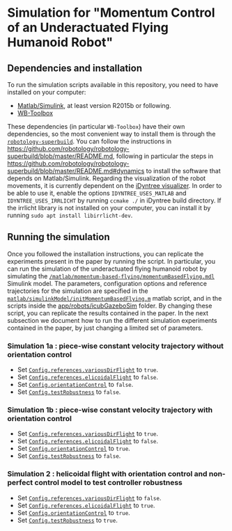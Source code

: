# Simulation for "Momentum Control of an Underactuated Flying Humanoid Robot"

## Dependencies and installation
To run the simulation scripts available in this repository, you need to have installed on your computer:
* [Matlab/Simulink](https://www.mathworks.com/products/simulink.html), at least version R2015b or following.
* [WB-Toolbox](https://github.com/robotology/WB-Toolbox)

These dependencies (in particular `WB-Toolbox`) have their own dependencies, so the most convenient way to install them is through the [`robotology-superbuild`](https://github.com/robotology/robotology-superbuild). 
You can follow the instructions in https://github.com/robotology/robotology-superbuild/blob/master/README.md, following in particular the steps in https://github.com/robotology/robotology-superbuild/blob/master/README.md#dynamics to install the software that depends on Matlab/Simulink. Regarding the visualization of the robot movements, it is currently dependent on the [iDyntree visualizer](). In order to be able to use it, enable the options `IDYNTREE_USES_MATLAB` and `IDYNTREE_USES_IRRLICHT` by running `ccmake ./` in iDyntree build directory. If the irrlicht library is not installed on your computer, you can install it by running `sudo apt install libirrlicht-dev`.

## Running the simulation
Once you followed the installation instructions, you can replicate the experiments present in the paper by running the script. In particular, you can run the simulation of the underactuated flying humanoid robot by simulating the [`/matlab/momentum-based-flying/momentumBasedFlying.mdl`](matlab/simulinkModel/ironCub.mdl) Simulink model. The parameters, configuration options and reference trajectories for the simulation are specified in the [`matlab/simulinkModel/initMomentumBasedFlying.m`](matlab/simulinkModel/initIronCub.m) matlab script, and in the scripts inside the [app/robots/icubGazeboSim]() folder. By changing these script, you can replicate the results contained in the paper. In the next subsection we document how to run the different simulation experiments contained in the paper, by just changing a limited set of parameters. 

### Simulation 1a : piece-wise constant velocity trajectory without orientation control
* Set [`Config.references.variousDirFlight`](https://github.com/dynamic-interaction-control/momentum-control-of-an-underactuated-flying-humanoid-robot/blob/master/matlab/simulinkModel/initIronCub.m#L129) to `true`.
* Set [`Config.references.elicoidalFlight`](https://github.com/dynamic-interaction-control/momentum-control-of-an-underactuated-flying-humanoid-robot/blob/master/matlab/simulinkModel/initIronCub.m#L107) to `false`.
* Set [`Config.orientationControl`](https://github.com/dynamic-interaction-control/momentum-control-of-an-underactuated-flying-humanoid-robot/blob/master/matlab/simulinkModel/initIronCub.m#L67) to `false`.
* Set [`Config.testRobustness`](https://github.com/dynamic-interaction-control/momentum-control-of-an-underactuated-flying-humanoid-robot/blob/master/matlab/simulinkModel/initIronCub.m#L15) to `false`.

### Simulation 1b : piece-wise constant velocity trajectory with orientation control
* Set [`Config.references.variousDirFlight`](https://github.com/dynamic-interaction-control/momentum-control-of-an-underactuated-flying-humanoid-robot/blob/master/matlab/simulinkModel/initIronCub.m#L129) to `true`.
* Set [`Config.references.elicoidalFlight`](https://github.com/dynamic-interaction-control/momentum-control-of-an-underactuated-flying-humanoid-robot/blob/master/matlab/simulinkModel/initIronCub.m#L107) to `false`.
* Set [`Config.orientationControl`](https://github.com/dynamic-interaction-control/momentum-control-of-an-underactuated-flying-humanoid-robot/blob/master/matlab/simulinkModel/initIronCub.m#L67) to `true`.
* Set [`Config.testRobustness`](https://github.com/dynamic-interaction-control/momentum-control-of-an-underactuated-flying-humanoid-robot/blob/master/matlab/simulinkModel/initIronCub.m#L15) to `false`.

### Simulation 2 : helicoidal flight with orientation control and non-perfect control model to test controller robustness
* Set [`Config.references.variousDirFlight`](https://github.com/dynamic-interaction-control/momentum-control-of-an-underactuated-flying-humanoid-robot/blob/master/matlab/simulinkModel/initIronCub.m#L129) to `false`.
* Set [`Config.references.elicoidalFlight`](https://github.com/dynamic-interaction-control/momentum-control-of-an-underactuated-flying-humanoid-robot/blob/master/matlab/simulinkModel/initIronCub.m#L107) to `true`.
* Set [`Config.orientationControl`](https://github.com/dynamic-interaction-control/momentum-control-of-an-underactuated-flying-humanoid-robot/blob/master/matlab/simulinkModel/initIronCub.m#L67) to `true`.
* Set [`Config.testRobustness`](https://github.com/dynamic-interaction-control/momentum-control-of-an-underactuated-flying-humanoid-robot/blob/master/matlab/simulinkModel/initIronCub.m#L15) to `true`.
